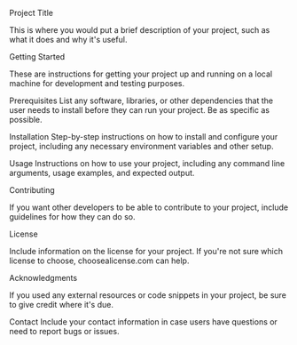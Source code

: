 Project Title

This is where you would put a brief description of your project, such as what it does and why it's useful.

Getting Started

These are instructions for getting your project up and running on a local machine for development and testing purposes.

Prerequisites
List any software, libraries, or other dependencies that the user needs to install before they can run your project. Be as specific as possible.

Installation
Step-by-step instructions on how to install and configure your project, including any necessary environment variables and other setup.

Usage
Instructions on how to use your project, including any command line arguments, usage examples, and expected output.

Contributing

If you want other developers to be able to contribute to your project, include guidelines for how they can do so.

License

Include information on the license for your project. If you're not sure which license to choose, choosealicense.com can help.

Acknowledgments

If you used any external resources or code snippets in your project, be sure to give credit where it's due.

Contact
Include your contact information in case users have questions or need to report bugs or issues.